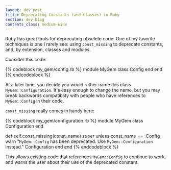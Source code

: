 ```yaml
---
layout: dev_post
title: Deprecating Constants (and Classes) in Ruby
section: dev-blog
contents_class: medium-wide
---
```


Ruby has great tools for deprecating obselete code.  One of my favorite
techniques is one I rarely see: using `const_missing` to deprecate
constants, and, by extension, classes and modules.

Consider this code:

{% codeblock my_gem/config.rb %}
module MyGem
  class Config
  end
end
{% endcodeblock %}

At a later time, you decide you would rather name this class
`MyGem::Configuration`.  It's easy enough to change the name,
but you may break backwards compatiblity with people who have
references to `MyGem::Config` in their code.

`const_missing` really comes in handy here:

{% codeblock my_gem/configuration.rb %}
module MyGem
  class Configuration
  end

  def self.const_missing(const_name)
    super unless const_name == :Config
    warn "`MyGem::Config` has been deprecated. Use `MyGem::Configuration` instead."
    Configuration
  end
end
{% endcodeblock %}

This allows existing code that references `MyGem::Config` to
continue to work, and warns the user about their use of the
deprecated constant.
